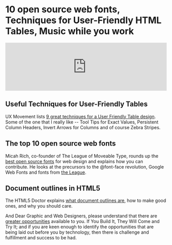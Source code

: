 # 10 open source web fonts, Techniques for User-Friendly HTML Tables, Music while you work

<iframe width="100%" src="https://www.youtube.com/embed/yoN6XfyQsr4" title="YouTube video player" frameborder="0" allow="accelerometer; autoplay; clipboard-write; encrypted-media; gyroscope; picture-in-picture; web-share" referrerpolicy="strict-origin-when-cross-origin" allowfullscreen></iframe>

## Useful Techniques for User-Friendly Tables

UX Movement lists <a href="http://uxmovement.com/content/useful-techniques-for-user-friendly-tables/">9 great techniques for a User Friendly Table design</a>. Some of the one that I really like -- Tool Tips for Exact Values, Persistent Column Headers, Invert Arrows for Columns and of course Zebra Stripes.

## The top 10 open source web fonts

Micah Rich, co-founder of The League of Moveable Type, rounds up the <a href="http://www.netmagazine.com/features/top-10-open-source-web-fonts">best open source fonts</a> for web design and explains how you can contribute. He looks at the precursors to the @font-face revolution, Google Web Fonts and fonts from <a href="http://www.theleagueofmoveabletype.com/">the League</a>.

## Document outlines in HTML5

The HTML5 Doctor explains <a href="http://html5doctor.com/document-outlines/">what document outlines are</a>, how to make good ones, and why you should care.

And Dear Graphic and Web Designers, please understand that there are <a href="http://pieratt.tumblr.com/post/7537191978/dear-graphic-and-web-designers-please-understand-that">greater opportunities</a> available to you. If You Build It, They Will Come and Try It; and if you are keen enough to identify the opportunities that are being laid out before you by technology, then there is challenge and fulfillment and success to be had.

